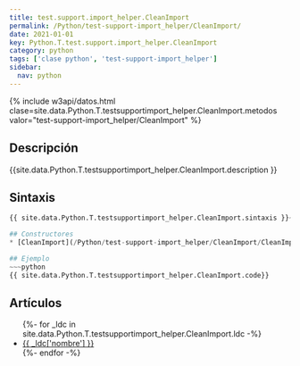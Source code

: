 ```yaml
---
title: test.support.import_helper.CleanImport
permalink: /Python/test-support-import_helper/CleanImport/
date: 2021-01-01
key: Python.T.test.support.import_helper.CleanImport
category: python
tags: ['clase python', 'test-support-import_helper']
sidebar: 
  nav: python
---
```


{% include w3api/datos.html clase=site.data.Python.T.testsupportimport_helper.CleanImport.metodos valor="test-support-import_helper/CleanImport" %}

## Descripción
{{site.data.Python.T.testsupportimport_helper.CleanImport.description }}

## Sintaxis
~~~python
{{ site.data.Python.T.testsupportimport_helper.CleanImport.sintaxis }}~~~

## Constructores
* [CleanImport](/Python/test-support-import_helper/CleanImport/CleanImport/)

## Ejemplo
~~~python
{{ site.data.Python.T.testsupportimport_helper.CleanImport.code}}
~~~

## Artículos
<ul>
{%- for _ldc in site.data.Python.T.testsupportimport_helper.CleanImport.ldc -%}
   <li>
       <a href="{{_ldc['url'] }}">{{ _ldc['nombre'] }}</a>
   </li>
{%- endfor -%}
</ul>
